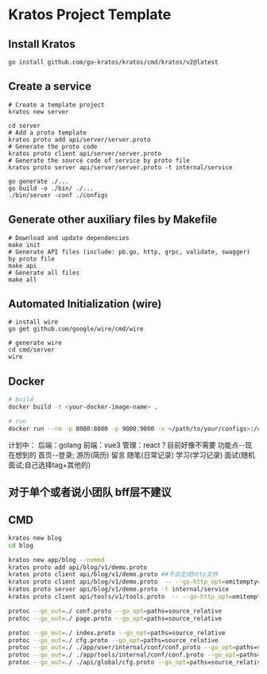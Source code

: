 # Kratos Project Template

## Install Kratos
```
go install github.com/go-kratos/kratos/cmd/kratos/v2@latest
```
## Create a service
```
# Create a template project
kratos new server

cd server
# Add a proto template
kratos proto add api/server/server.proto
# Generate the proto code
kratos proto client api/server/server.proto
# Generate the source code of service by proto file
kratos proto server api/server/server.proto -t internal/service

go generate ./...
go build -o ./bin/ ./...
./bin/server -conf ./configs
```
## Generate other auxiliary files by Makefile
```
# Download and update dependencies
make init
# Generate API files (include: pb.go, http, grpc, validate, swagger) by proto file
make api
# Generate all files
make all
```
## Automated Initialization (wire)
```
# install wire
go get github.com/google/wire/cmd/wire

# generate wire
cd cmd/server
wire
```

## Docker
```bash
# build
docker build -t <your-docker-image-name> .

# run
docker run --rm -p 8000:8000 -p 9000:9000 -v </path/to/your/configs>:/data/conf <your-docker-image-name>
```

计划中：
    后端：golang
    前端：vue3 
    管理：react？目前好像不需要
功能点--现在想到的
    首页--登录;
         游历(简历)
         留言
         随笔(日常记录)
         学习(学习记录)
         面试(随机面试;自己选择tag+其他的)


## 对于单个或者说小团队 bff层不建议


## CMD
```bash
kratos new blog
cd blog

kratos new app/blog --nomod
kratos proto add api/blog/v1/demo.proto
kratos proto client api/blog/v1/demo.proto ##不会生成http文件
kratos proto client api/blog/v1/demo.proto  -- --go-http_opt=omitempty=false ##会生成http文件
kratos proto server api/blog/v1/demo.proto -t internal/service
kratos proto client api/tools/v1/tools.proto  -- --go-http_opt=omitempty=false

protoc --go_out=./ conf.proto --go_opt=paths=source_relative
protoc --go_out=./ page.proto --go_opt=paths=source_relative

protoc --go_out=./ index.proto --go_opt=paths=source_relative
protoc --go_out=./ cfg.proto --go_opt=paths=source_relative
protoc --go_out=./ ./app/user/internal/conf/conf.proto --go_opt=paths=source_relative   
protoc --go_out=./ ./app/tools/internal/conf/conf.proto --go_opt=paths=source_relative   
protoc --go_out=./ ./api/global/cfg.proto --go_opt=paths=source_relative   
```
